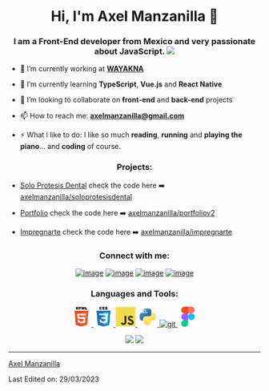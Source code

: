 <h1 align="center">Hi, I'm Axel Manzanilla 👋</h1>
<h3 align="center">I am a Front-End developer from Mexico and very passionate about JavaScript. <img height="40" src="https://cdn3.emoji.gg/emojis/4463-animebop.gif"></h3>

-   🔭 I’m currently working at **[WAYAKNA](https://wayakna.com/)**

-   🌱 I’m currently learning **TypeScript**, **Vue.js** and **React Native**

-   👯 I’m looking to collaborate on **front-end** and **back-end** projects

-   📫 How to reach me: **axelmanzanilla@gmail.com**

-   ⚡ What I like to do: I like so much **reading**, **running** and **playing the piano**... and **coding** of course.

<h3 align="center">Projects:</h3>

-    [Solo Protesis Dental](https://axel.soy) check the code here ➡️ [axelmanzanilla/soloprotesisdental](https://github.com/axelmanzanilla/soloprotesisdental)

-    [Portfolio](https://axelmanzanilla.com) check the code here ➡️ [axelmanzanilla/portfoliov2](https://github.com/axelmanzanilla/portfoliov2)

-    [Impregnarte](https://impregnarte.com) check the code here ➡️ [axelmanzanilla/impregnarte](https://github.com/axelmanzanilla/impregnarte)

<h3 align="center">Connect with me:</h3>
<div align="center">

[![image](https://img.shields.io/badge/LinkedIn-0077B5?style=for-the-badge&logo=linkedin&logoColor=white)](https://www.linkedin.com/in/axelmanzanilla/)
[![image](https://img.shields.io/badge/Instagram-E4405F?style=for-the-badge&logo=instagram&logoColor=white)](https://www.instagram.com/axelmanzanilla/)
[![image](https://img.shields.io/badge/Twitter-1DA1F2?style=for-the-badge&logo=twitter&logoColor=white)](https://twitter.com/axelrmanzanilla)
[![image](https://img.shields.io/badge/Gmail-D14836?style=for-the-badge&logo=gmail&logoColor=white)](mailto:axelmanzanilla@gmail.com)

</div>

<h3 align="center">Languages and Tools:</h3>

<p align="center"> 
  <a href="https://www.w3.org/html/" target="_blank"> 
    <img src="https://raw.githubusercontent.com/devicons/devicon/master/icons/html5/html5-original-wordmark.svg" alt="html5" width="40" height="40"/> 
  </a>
  <a href="https://www.w3schools.com/css/" target="_blank"> 
    <img src="https://raw.githubusercontent.com/devicons/devicon/master/icons/css3/css3-original-wordmark.svg" alt="css3" width="40" height="40"/> 
  </a>
  <a href="https://developer.mozilla.org/en-US/docs/Web/JavaScript" target="_blank"> 
    <img src="https://raw.githubusercontent.com/devicons/devicon/master/icons/javascript/javascript-original.svg" alt="javascript" width="40" height="40"/> 
  </a>
  <a href="https://www.python.org" target="_blank"> 
    <img src="https://raw.githubusercontent.com/devicons/devicon/master/icons/python/python-original.svg" alt="python" width="40" height="40"/> 
  </a>
  <a href="https://git-scm.com/" target="_blank"> 
    <img src="https://www.vectorlogo.zone/logos/git-scm/git-scm-icon.svg" alt="git" width="40" height="40"/> 
  </a>
  <a href="https://www.figma.com/" target="_blank"> 
    <img src="https://raw.githubusercontent.com/devicons/devicon/master/icons/figma/figma-original.svg" alt="linux" width="40" height="40"/> 
  </a> 
</p>

<p align= "center">
  <img height= "150" src="https://github-readme-stats.vercel.app/api?username=axelmanzanilla&theme=react&show_icons=true&include_all_commits=true" />
  <img height= "150" src="https://github-readme-stats.vercel.app/api/top-langs/?username=axelmanzanilla&theme=react&layout=compact" />
</p>

---

[Axel Manzanilla](https://github.com/axelmanzanilla)

Last Edited on: 29/03/2023
